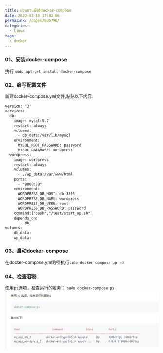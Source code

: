 ```yaml
---
title: ubuntu安装docker-compose
date: 2022-03-10 17:02:06
permalink: /pages/80570b/
categories:
  - Linux
tags:
  - docker
---
```


### 01、安装docker-compose
执行 `sudo apt-get install docker-compose`

### 02、编写配置文件
新建docker-compose.yml文件,粘贴以下内容:
```
version: '3'
services:
  db:
    image: mysql:5.7
    restart: always
    volumes:
      - db_data:/var/lib/mysql
    environment:
      MYSQL_ROOT_PASSWORD: password
      MYSQL_DATABASE: wordpress
  wordpress:
    image: wordpress
    restart: always
    volumes:
      - ./wp_data:/var/www/html
    ports:
      - "8080:80"
    environment:
      WORDPRESS_DB_HOST: db:3306
      WORDPRESS_DB_NAME: wordpress
      WORDPRESS_DB_USER: root
      WORDPRESS_DB_PASSWORD: password
    command:["bash","/test/start_up.sh"]
    depends_on:
       - db
volumes:
    db_data:
    wp_data:
```

### 03、启动docker-compose
在docker-compose.yml路径执行`sudo docker-compose up -d`


### 04、检查容器
使用ps选项，检查运行的服务：
`sudo docker-compose ps` 
![](./image/docker-compose-01.png)